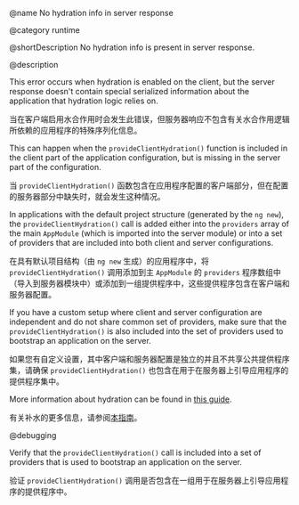 @name No hydration info in server response

@category runtime

@shortDescription No hydration info is present in server response.

@description

This error occurs when hydration is enabled on the client, but the server response
doesn't contain special serialized information about the application that hydration
logic relies on.

当在客户端启用水合作用时会发生此错误，但服务器响应不包含有关水合作用逻辑所依赖的应用程序的特殊序列化信息。

This can happen when the `provideClientHydration()` function is included in the client
part of the application configuration, but is missing in the server part of the configuration.

当 `provideClientHydration()` 函数包含在应用程序配置的客户端部分，但在配置的服务器部分中缺失时，就会发生这种情况。

In applications with the default project structure \(generated by the `ng new`\),
the `provideClientHydration()` call is added either into the `providers` array of
the main `AppModule` \(which is imported into the server module\) or into a set of
providers that are included into both client and server configurations.

在具有默认项目结构（由 `ng new` 生成）的应用程序中，将 `provideClientHydration()` 调用添加到主 `AppModule` 的 `providers` 程序数组中（导入到服务器模块中）或添加到一组提供程序中，这些提供程序包含在客户端和服务器配置。

If you have a custom setup where client and server configuration are independent
and do not share common set of providers, make sure that the `provideClientHydration()`
is also included into the set of providers used to bootstrap an application on the server.

如果您有自定义设置，其中客户端和服务器配置是独立的并且不共享公共提供程序集，请确保 `provideClientHydration()` 也包含在用于在服务器上引导应用程序的提供程序集中。

More information about hydration can be found in [this guide](guide/hydration).

有关补水的更多信息，请参阅[本指南](guide/hydration)。

@debugging

Verify that the `provideClientHydration()` call is included into a set of providers
that is used to bootstrap an application on the server.

验证 `provideClientHydration()` 调用是否包含在一组用于在服务器上引导应用程序的提供程序中。
